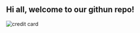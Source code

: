 ## Hi all, welcome to our githun repo!
![credit card](https://www.bankofbaroda.in/-/media/project/bob/countrywebsites/india/blogs/images/new-credit-card-rules-effective-from-july-1-2022.jpg)